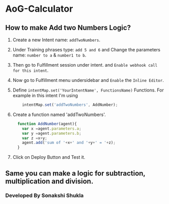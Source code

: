 # AoG-Calculator

## How to make Add two Numbers Logic?
1) Create a new Intent name: `addTwoNumbers`.
2) Under Training phrases type: `add 5 and 6` and Change the parameters name: `number to a` & `number1 to b`.
3) Then go to Fulfillment session under intent. and `Enable webhook call for this intent`.
4) Now go to Fulfillment menu undersidebar and `Enable` the `Inline Editor`.
6) Define `intentMap.set('YourIntentName', FunctionsName)` Functions. For example in this intent I'm using 

    ```js  
        intentMap.set('addTwoNumbers', AddNumber);
    ```
7) Create a function named 'addTwoNumbers'.
    ```js
      function AddNumber(agent){
        var x =agent.parameters.a;
        var y =agent.parameters.b;
        var z =x+y;
        agent.add('sum of '+x+' and '+y+' = '+z);
      }
    ```
    
 8) Click on Deploy Button and Test it.

## Same you can make a logic for subtraction, multiplication and division.

### Developed By Sonakshi Shukla
